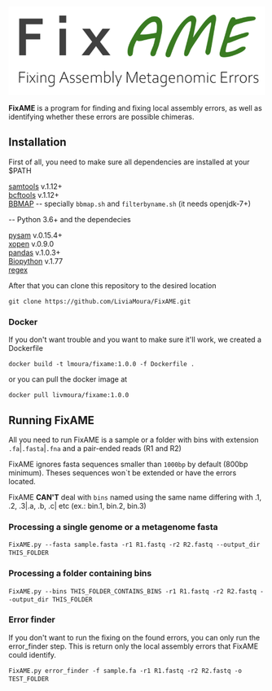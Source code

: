 ![FixAME](/images/FixAME.png)


**FixAME** is a program for finding and fixing local assembly errors, as well as identifying whether these errors are possible chimeras.

## Installation

First of all, you need to make sure all dependencies are installed at your $PATH

[samtools](https://github.com/samtools/samtools) v.1.12+ <br>
[bcftools](https://github.com/samtools/bcftools) v.1.12+<br> 
[BBMAP](https://sourceforge.net/projects/bbmap/) -- specially `bbmap.sh` and `filterbyname.sh` (it needs openjdk-7+)

-- Python 3.6+ and the dependecies

[pysam](https://github.com/pysam-developers/pysam) v.0.15.4+<br>
[xopen](https://pypi.org/project/xopen/) v.0.9.0 <br> 
[pandas](https://pypi.org/project/pandas/) v.1.0.3+ <br>
[Biopython](https://biopython.org/wiki/Download) v.1.77 <br>
[regex](https://pypi.org/project/regex/)

After that you can clone this repository to the desired location

```
git clone https://github.com/LiviaMoura/FixAME.git
```

### Docker
If you don't want trouble and you want to make sure it'll work, we created a Dockerfile 
```
docker build -t lmoura/fixame:1.0.0 -f Dockerfile .
```

or you can pull the docker image at
```
docker pull livmoura/fixame:1.0.0
```

## Running FixAME

All you need to run FixAME is a sample or a folder with bins with extension `.fa`|`.fasta`|`.fna` and a pair-ended reads (R1 and R2)

FixAME ignores fasta sequences smaller than `1000bp` by default (800bp minimum). Theses sequences won`t be extended or have the errors located.

FixAME **CAN'T** deal with `bins` named using the same name differing with .1, .2, .3|.a, .b, .c| etc (ex.: bin.1, bin.2, bin.3)

### Processing a single genome or a metagenome fasta

```
FixAME.py --fasta sample.fasta -r1 R1.fastq -r2 R2.fastq --output_dir THIS_FOLDER 
````

### Processing a folder containing bins

```
FixAME.py --bins THIS_FOLDER_CONTAINS_BINS -r1 R1.fastq -r2 R2.fastq --output_dir THIS_FOLDER 
```

### Error finder
If you don't want to run the fixing on the found errors, you can only run the error_finder step. This is return only the local assembly errors that FixAME could identify.

```
FixAME.py error_finder -f sample.fa -r1 R1.fastq -r2 R2.fastq -o TEST_FOLDER
```










